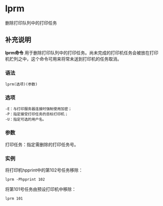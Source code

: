 lprm
===

删除打印队列中的打印任务

## 补充说明

**lprm命令** 用于删除打印队列中的打印任务。尚未完成的打印机任务会被放在打印机贮列之中，这个命令可用来将常未送到打印机的任务取消。

###  语法

```shell
lprm(选项)(参数)
```

###  选项

```shell
-E：与打印服务器连接时强制使用加密；
-P：指定接受打印任务的目标打印机；
-U：指定可选的用户名。
```

###  参数

打印任务：指定需删除的打印任务号。

###  实例

将打印机hpprint中的第102号任务移除：

```shell
lprm -Phpprint 102
```

将第101号任务由预设打印机中移除：

```shell
lprm 101
```


